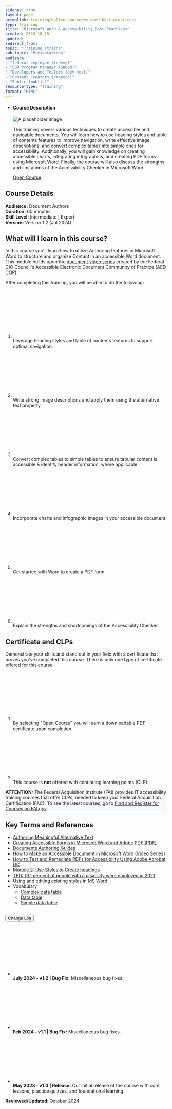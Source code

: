 ```yaml
---
sidenav: true
layout: page
permalink: training/online-course/ms-word-best-practices/
type: training
title: "Microsoft Word & Accessibility Best Practices"
created: 2024-10-15
updated: 
redirect_from:
topic: "Training (train)"
sub-topic: "Presentations"
audience:
- "federal employee (fedemp)"
- "508 Program Manager (508pm)"
- "Developers and Testers (dev-test)"
- "Content Creators (creator)"
- "Public (public)"
resource-type: "Training"
format: "HTML"
---
```

<ul class="usa-card-group">
  <li class="usa-card usa-card--flag flex-1 usa-card--media-right">
    <div class="usa-card__container">
      <div class="usa-card__header">
        <h4 class="usa-card__heading">Course Description</h4>
      </div>
      <div class="usa-card__media usa-card__media--inset">
        <div class="usa-card__img">
          <img src="https://assets.section508.gov/files/thumbnails/online-course-thumb-ms-word.jpg" alt="A placeholder image" class="radius-lg" />
        </div>
      </div>
      <div class="usa-card__body">
        <p>This training covers various techniques to create accessible and navigable documents. You will learn how to use heading styles and table of contents features to improve navigation, write effective image descriptions, and convert complex tables into simple ones for accessibility. Additionally, you will gain knowledge on creating accessible charts, integrating infographics, and creating PDF forms using Microsoft Word. Finally, the course will also discuss the strengths and limitations of the Accessibility Checker in Microsoft Word.</p>
      </div>
      <div class="usa-card__footer">
        <a href="https://training.section508.gov/microsoft-word-accessibility-best-practices/story.html" target="_blank" class="usa-button">Open Course</a>
      </div>
    </div>
  </li>
</ul>

## Course Details
**Audience:** Document Authors   
**Duration:** 60 minutes  
**Skill Level:** Intermediate | Expert  
**Version:** Version 1.2 (Jul 2024)  

## What will I learn in this course?
In this course you'll learn how to utilize Authoring features in Microsoft Word to structure and organize Contant in an accessible Word document. This module builds upon the [document video series]({{site.baseurl}}/create/documents/training-videos/) created by the Federal CIO Council's Accessible Electronic Document Community of Practice (AED COP).

After completing this training, you will be able to do the following:
<ol class="usa-icon-list tablet:grid-col">
    <li class="usa-icon-list__item">
        <div class="usa-icon-list__icon text-green"><svg class="usa-icon" aria-hidden="true" role="img"><use xlink:href="{{ site.baseurl }}/assets/images/sprite.svg#check_circle"></use></svg></div>
        <div class="usa-icon-list__content">Leverage heading styles and table of contents features to support optimal navigation.</div>
    </li>
    <li class="usa-icon-list__item">
        <div class="usa-icon-list__icon text-green"><svg class="usa-icon" aria-hidden="true" role="img"><use xlink:href="{{ site.baseurl }}/assets/images/sprite.svg#check_circle"></use></svg></div>
        <div class="usa-icon-list__content">Write strong image descriptions and apply them using the alternative text property.</div>
    </li>
    <li class="usa-icon-list__item">
        <div class="usa-icon-list__icon text-green"><svg class="usa-icon" aria-hidden="true" role="img"><use xlink:href="{{ site.baseurl }}/assets/images/sprite.svg#check_circle"></use></svg></div>
        <div class="usa-icon-list__content">Convert complex tables to simple tables to ensure tabular content is accessible & identify header information, where applicable.</div>
    </li>
    <li class="usa-icon-list__item">
        <div class="usa-icon-list__icon text-green"><svg class="usa-icon" aria-hidden="true" role="img"><use xlink:href="{{ site.baseurl }}/assets/images/sprite.svg#check_circle"></use></svg></div>
        <div class="usa-icon-list__content">Incorporate charts and infographic images in your accessible document.</div>
    </li>
    <li class="usa-icon-list__item">
        <div class="usa-icon-list__icon text-green"><svg class="usa-icon" aria-hidden="true" role="img"><use xlink:href="{{ site.baseurl }}/assets/images/sprite.svg#check_circle"></use></svg></div>
        <div class="usa-icon-list__content">Get started with Word to create a PDF form.</div>
    </li>
    <li class="usa-icon-list__item">
        <div class="usa-icon-list__icon text-green"><svg class="usa-icon" aria-hidden="true" role="img"><use xlink:href="{{ site.baseurl }}/assets/images/sprite.svg#check_circle"></use></svg></div>
        <div class="usa-icon-list__content">Explain the strengths and shortcomings of the Accessibility Checker.</div>
    </li>
</ol>
 
## Certificate and CLPs
Demonstrate your skills and stand out in your field with a certificate that proves you’ve completed this course. There is only one type of certificate offered for this course.
<ol class="usa-icon-list tablet:grid-col">
  <li class="usa-icon-list__item">
      <div class="usa-icon-list__icon text-green"><svg class="usa-icon" aria-hidden="true" role="img"><use xlink:href="{{ site.baseurl }}/assets/images/sprite.svg#check_circle"></use></svg></div>
      <div class="usa-icon-list__content">By selecting "Open Course" you will earn a downloadable PDF certificate upon completion.</div>
  </li>
  <li class="usa-icon-list__item">
      <div class="usa-icon-list__icon text-red"><svg class="usa-icon" aria-hidden="true" role="img"><use xlink:href="{{ site.baseurl }}/assets/images/sprite.svg#cancel"></use></svg></div>
      <div class="usa-icon-list__content">This course is <strong>not</strong> offered with continuing learning points (CLP).</div>
  </li>  
</ol>

<div class="border-base radius-lg border-1px padding-1 margin-top-3" style="width: 100%; background-color: #f5f9fc;">
    <strong>ATTENTION:</strong> The Federal Acquisition Institute (FAI) provides IT accessibility training courses that offer CLPs, needed to keep your Federal Acquisition Certification (FAC). To see the latest courses, go to <a href="https://www.fai.gov/training/find-and-register-for-courses" target="_blank">Find and Register for Courses on FAI.gov</a>.
</div>

## Key Terms and References 
* [Authoring Meaningful Alternative Text]({{site.baseurl}}/create/alternative-text/)
* <a href="https://publicaccessstorage.blob.core.usgovcloudapi.net/publicsitefiles/DOR%20Documents/Disability%20Access%20Services/CreatingAccessibleFormsinWordandPDFMay2021.pdf" target="_blank" class="usa-link--external">Creating Accessible Forms in Microsoft Word and Adobe PDF (PDF)</a>
* [Documents Authoring Guides]({{site.baseurl}}/create/documents/authoring-guides/)
* [How to Make an Accessible Document in Microsoft Word (Video Series)]({{site.baseurl}}/create/documents/training-videos/)
* [How to Test and Remediate PDFs for Accessibility Using Adobe Acrobat DC]({{site.baseurl}}/create/pdfs/training-videos/)
* [Module 2: Use Styles to Create headings](https://www.section508.gov/training/documents/aed-cop-docx02/)
* <a href="https://www.bls.gov/opub/ted/2022/19-1-percent-of-people-with-a-disability-were-employed-in-2021.htm" target="_blank" class="usa-link--external">TED: 19.1 percent of people with a disability were employed in 2021</a>
* <a href="https://support.microsoft.com/en-us/office/customize-or-create-new-styles-d38d6e47-f6fc-48eb-a607-1eb120dec563" target="_blank" class="usa-link--external"> Using and editing existing styles in MS Word</a>
* Vocabulary
  * [Complex data table]({{site.baseurl}}/content/glossary/#complex-data-table)
  * [Data table]({{site.baseurl}}/content/glossary/#data-table)
  * [Simple data table]({{site.baseurl}}/content/glossary/#simple-data-table)

<div class="usa-accordion usa-accordion--bordered">
  <h2 class="usa-accordion__heading"><button type="button" class="usa-accordion__button" aria-expanded="false" aria-controls="change-log">Change Log</button>
  </h2>
  <div id="change-log" class="usa-accordion__content usa-prose">
    <ul>
      <li class="usa-icon-list__item">
        <div class="usa-icon-list__icon text-orange"><svg class="usa-icon" aria-hidden="true" role="img"><use xlink:href="{{ site.baseurl }}/assets/images/sprite.svg#event"></use></svg></div>
        <div class="usa-icon-list__content"><strong>July 2024 - v1.2 | Bug Fix:</strong> Miscellaneous bug fixes.</div>
      </li>
      <li class="usa-icon-list__item">
        <div class="usa-icon-list__icon text-orange"><svg class="usa-icon" aria-hidden="true" role="img"><use xlink:href="{{ site.baseurl }}/assets/images/sprite.svg#event"></use></svg></div>
        <div class="usa-icon-list__content"><strong>Feb 2024 - v1.1 | Bug Fix:</strong> Miscellaneous bug fixes.</div>
      </li>
      <li class="usa-icon-list__item">
        <div class="usa-icon-list__icon text-orange"><svg class="usa-icon" aria-hidden="true" role="img"><use xlink:href="{{ site.baseurl }}/assets/images/sprite.svg#event"></use></svg></div>
        <div class="usa-icon-list__content"><strong>May 2023 - v1.0 | Release:</strong> Our initial release of the course with core lessons, practice quizzes, and foundational learning.</div>
      </li>
    </ul>
  </div>
</div>

**Reviewed/Updated**: October 2024